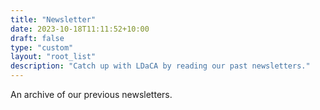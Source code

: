 ```yaml
---
title: "Newsletter"
date: 2023-10-18T11:11:52+10:00
draft: false
type: "custom"
layout: "root_list"
description: "Catch up with LDaCA by reading our past newsletters."
---
```


An archive of our previous newsletters.
